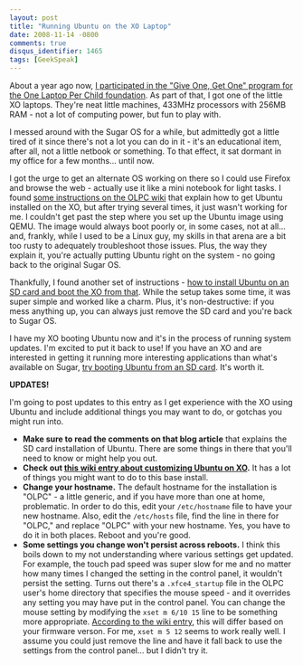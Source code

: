 ```yaml
---
layout: post
title: "Running Ubuntu on the XO Laptop"
date: 2008-11-14 -0800
comments: true
disqus_identifier: 1465
tags: [GeekSpeak]
---
```

About a year ago now, [I participated in the "Give One, Get One" program
for the One Laptop Per Child
foundation](/archive/2007/11/14/bought-my-xo-laptop.aspx). As part of
that, I got one of the little XO laptops. They're neat little machines,
433MHz processors with 256MB RAM - not a lot of computing power, but fun
to play with.

I messed around with the Sugar OS for a while, but admittedly got a
little tired of it since there's not a lot you can do in it - it's an
educational item, after all, not a little netbook or something. To that
effect, it sat dormant in my office for a few months... until now.

I got the urge to get an alternate OS working on there so I could use
Firefox and browse the web - actually use it like a mini notebook for
light tasks. I found [some instructions on the OLPC
wiki](http://wiki.laptop.org/go/Ubuntu_On_OLPC_XO) that explain how to
get Ubuntu installed on the XO, but after trying several times, it just
wasn't working for me. I couldn't get past the step where you set up the
Ubuntu image using QEMU. The image would always boot poorly or, in some
cases, not at all... and, frankly, while I used to be a Linux guy, my
skills in that arena are a bit too rusty to adequately troubleshoot
those issues. Plus, the way they explain it, you're actually putting
Ubuntu right on the system - no going back to the original Sugar OS.

Thankfully, I found another set of instructions - [how to install Ubuntu
on an SD card and boot the XO from
that](http://sprocket.io/blog/2008/05/ubuntu-hardy-heron-on-the-olpc-xo-1/).
While the setup takes some time, it was super simple and worked like a
charm. Plus, it's non-destructive: if you mess anything up, you can
always just remove the SD card and you're back to Sugar OS.

I have my XO booting Ubuntu now and it's in the process of running
system updates. I'm excited to put it back to use! If you have an XO and
are interested in getting it running more interesting applications than
what's available on Sugar, [try booting Ubuntu from an SD
card](http://sprocket.io/blog/2008/05/ubuntu-hardy-heron-on-the-olpc-xo-1/).
It's worth it.

**UPDATES!**

I'm going to post updates to this entry as I get experience with the XO
using Ubuntu and include additional things you may want to do, or
gotchas you might run into.

- **Make sure to read the comments on that blog article** that
    explains the SD card installation of Ubuntu. There are some things
    in there that you'll need to know or might help you out.
- **Check out [this wiki entry about customizing Ubuntu on
    XO](http://wiki.laptop.org/go/Customizing_Ubuntu_for_XO).** It has a
    lot of things you might want to do to this base install.
- **Change your hostname.** The default hostname for the installation
    is "OLPC" - a little generic, and if you have more than one at home,
    problematic. In order to do this, edit your `/etc/hostname` file to
    have your new hostname. Also, edit the `/etc/hosts` file, find the
    line in there for "OLPC," and replace "OLPC" with your new hostname.
    Yes, you have to do it in both places. Reboot and you're good.
- **Some settings you change won't persist across reboots.** I think
    this boils down to my not understanding where various settings get
    updated. For example, the touch pad speed was super slow for me and
    no matter how many times I changed the setting in the control panel,
    it wouldn't persist the setting. Turns out there's a
    `.xfce4_startup` file in the OLPC user's home directory that
    specifies the mouse speed - and it overrides any setting you may
    have put in the control panel. You can change the mouse setting by
    modifying the `xset m 6/10 15` line to be something more
    appropriate. [According to the wiki
    entry](http://wiki.laptop.org/go/Customizing_Ubuntu_for_XO), this
    will differ based on your firmware verson. For me, `xset m 5 12`
    seems to work really well. I assume you could just remove the line
    and have it fall back to use the settings from the control panel...
    but I didn't try it.
